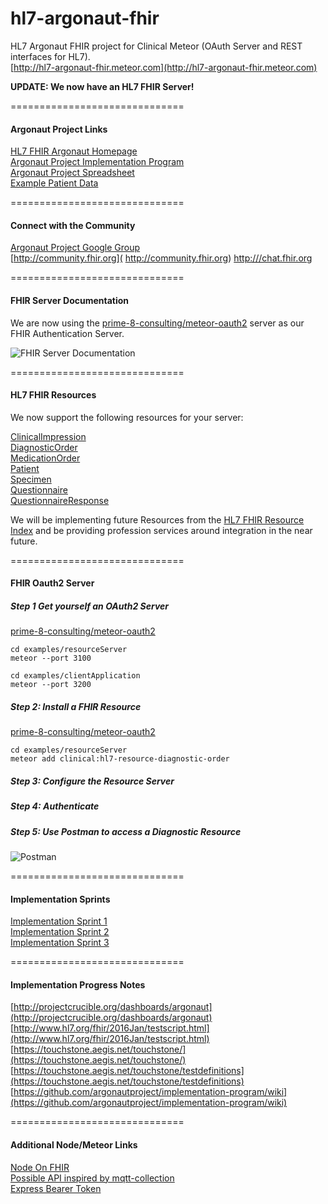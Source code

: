 # hl7-argonaut-fhir
HL7 Argonaut FHIR project for Clinical Meteor (OAuth Server and REST interfaces for HL7).    
[http://hl7-argonaut-fhir.meteor.com](http://hl7-argonaut-fhir.meteor.com)  

**UPDATE:  We now have an HL7 FHIR Server!**  


==============================
#### Argonaut Project Links

[HL7 FHIR Argonaut Homepage](http://argonautwiki.hl7.org/index.php?title=Main_Page)  
[Argonaut Project Implementation Program](http://www.hl7.org/documentcenter/public_temp_5CA28742-1C23-BA17-0CDCC42B408067A3/wg/argonaut/Argonaut%20Implementation%20Program%20Kickoff-24%20Feb%202015-v3.pdf)  
[Argonaut Project Spreadsheet](https://docs.google.com/spreadsheets/d/1mJRn7jHeED5SN-ZRhOh3V61wXmIKfaskQUF9nbUSkvY/edit)  
[Example Patient Data](http://hl7-fhir.github.io/overview-dev.html)  

==============================
#### Connect with the Community

[Argonaut Project Google Group](https://groups.google.com/forum/#!forum/argonaut-project)  
[http://community.fhir.org]( http://community.fhir.org)
[http:///chat.fhir.org](http:///chat.fhir.org)

==============================
#### FHIR Server Documentation  

We are now using the [prime-8-consulting/meteor-oauth2](https://github.com/prime-8-consulting/meteor-oauth2) server as our FHIR Authentication Server.  

![FHIR Server Documentation](https://raw.githubusercontent.com/prime-8-consulting/meteor-oauth2/master/documentation/OAuthWebSequenceWithConfig.png)  


==============================
#### HL7 FHIR Resources  

We now support the following resources for your server:

[ClinicalImpression](https://github.com/clinical-meteor/hl7-resource-clinical-impression)  
[DiagnosticOrder](https://github.com/clinical-meteor/hl7-resource-diagnostic-order)  
[MedicationOrder](https://github.com/clinical-meteor/hl7-resource-medication-order)    
[Patient](https://github.com/clinical-meteor/hl7-resource-patient)  
[Specimen](https://github.com/clinical-meteor/hl7-resource-specimen)  
[Questionnaire](https://github.com/clinical-meteor/hl7-resource-questionnaire)  
[QuestionnaireResponse](https://github.com/clinical-meteor/hl7-resource-questionnaire-response)  


We will be implementing future Resources from the [HL7 FHIR Resource Index](https://www.hl7.org/fhir/resourcelist.html) and be providing profession services around integration in the near future.  

==============================
#### FHIR Oauth2 Server

##### Step 1  Get yourself an OAuth2 Server

[prime-8-consulting/meteor-oauth2](https://github.com/prime-8-consulting/meteor-oauth2)  

````
cd examples/resourceServer
meteor --port 3100

cd examples/clientApplication
meteor --port 3200
````

##### Step 2: Install a FHIR Resource

[prime-8-consulting/meteor-oauth2](https://github.com/prime-8-consulting/meteor-oauth2)  

````
cd examples/resourceServer
meteor add clinical:hl7-resource-diagnostic-order
````

##### Step 3:  Configure the Resource Server

##### Step 4:  Authenticate

##### Step 5:  Use Postman to access a Diagnostic Resource

![Postman](https://raw.githubusercontent.com/clinical-meteor/hl7-argonaut-fhir/master/screenshots/PostmanAccessFhirDiagnosticResource.png)





==============================
#### Implementation Sprints  

[Implementation Sprint 1](https://github.com/argonautproject/implementation-program/wiki/Implementation-Sprint-1)  
[Implementation Sprint 2](https://github.com/argonautproject/implementation-program/wiki/Implementation-Sprint-2)  
[Implementation Sprint 3](https://github.com/argonautproject/implementation-program/wiki/Implementation-Sprint-3)

==============================
#### Implementation Progress Notes

[http://projectcrucible.org/dashboards/argonaut](http://projectcrucible.org/dashboards/argonaut)  
[http://www.hl7.org/fhir/2016Jan/testscript.html](http://www.hl7.org/fhir/2016Jan/testscript.html)  
[https://touchstone.aegis.net/touchstone/](https://touchstone.aegis.net/touchstone/)  
[https://touchstone.aegis.net/touchstone/testdefinitions](https://touchstone.aegis.net/touchstone/testdefinitions)  
[https://github.com/argonautproject/implementation-program/wiki](https://github.com/argonautproject/implementation-program/wiki)  

==============================
#### Additional Node/Meteor Links

[Node On FHIR](https://github.com/medcafe/NodeOnFHIR)  
[Possible API inspired by mqtt-collection](https://atmospherejs.com/perak/mqtt-collection)  
[Express Bearer Token](https://www.npmjs.com/package/express-bearer-token)
